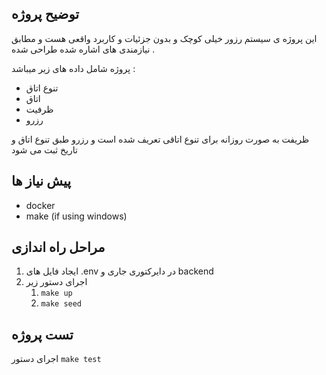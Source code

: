 ## توضیح پروژه
این پروژه ی سیستم رزور خیلی کوچک و بدون جزئیات و کاربرد واقعی هست و مطابق نیازمندی های اشاره شده طراحی شده .

پروژه شامل داده های زیر میباشد :‌
- تنوع اتاق
- اتاق
- ظرفیت 
- رزرو 

ظریفت به صورت روزانه برای تنوع اتاقی تعریف شده است و رزرو طبق تنوع اتاق و تاریخ ثبت می شود


## پیش نیاز ها
- docker
- make (if using windows)

## مراحل راه اندازی
1. ایجاد فایل های .env در دایرکتوری جاری و backend 
2. اجرای دستور زیر
   1. ``make up``
   2. ``make seed``

## تست پروژه 
اجرای دستور ``make test``



